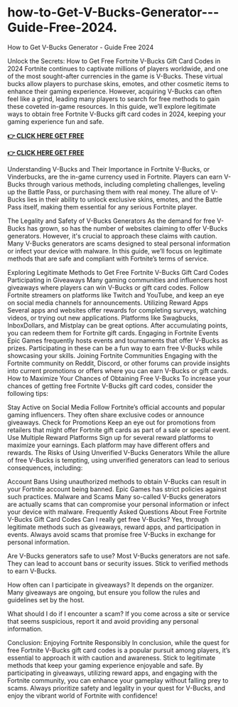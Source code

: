 # how-to-Get-V-Bucks-Generator---Guide-Free-2024.

How to Get V-Bucks Generator - Guide Free 2024

Unlock the Secrets: How to Get Free Fortnite V-Bucks Gift Card Codes in 2024 Fortnite continues to captivate millions of players worldwide, and one of the most sought-after currencies in the game is V-Bucks. These virtual bucks allow players to purchase skins, emotes, and other cosmetic items to enhance their gaming experience. However, acquiring V-Bucks can often feel like a grind, leading many players to search for free methods to gain these coveted in-game resources. In this guide, we’ll explore legitimate ways to obtain free Fortnite V-Bucks gift card codes in 2024, keeping your gaming experience fun and safe.

**[👉 CLICK HERE GET FREE](https://tinyurl.com/yf42k9uw)**

**[👉 CLICK HERE GET FREE](https://tinyurl.com/yf42k9uw)**

Understanding V-Bucks and Their Importance in Fortnite V-Bucks, or Vinderbucks, are the in-game currency used in Fortnite. Players can earn V-Bucks through various methods, including completing challenges, leveling up the Battle Pass, or purchasing them with real money. The allure of V-Bucks lies in their ability to unlock exclusive skins, emotes, and the Battle Pass itself, making them essential for any serious Fortnite player.

The Legality and Safety of V-Bucks Generators As the demand for free V-Bucks has grown, so has the number of websites claiming to offer V-Bucks generators. However, it's crucial to approach these claims with caution. Many V-Bucks generators are scams designed to steal personal information or infect your device with malware. In this guide, we’ll focus on legitimate methods that are safe and compliant with Fortnite’s terms of service.

Exploring Legitimate Methods to Get Free Fortnite V-Bucks Gift Card Codes Participating in Giveaways Many gaming communities and influencers host giveaways where players can win V-Bucks or gift card codes. Follow Fortnite streamers on platforms like Twitch and YouTube, and keep an eye on social media channels for announcements. Utilizing Reward Apps Several apps and websites offer rewards for completing surveys, watching videos, or trying out new applications. Platforms like Swagbucks, InboxDollars, and Mistplay can be great options. After accumulating points, you can redeem them for Fortnite gift cards. Engaging in Fortnite Events Epic Games frequently hosts events and tournaments that offer V-Bucks as prizes. Participating in these can be a fun way to earn free V-Bucks while showcasing your skills. Joining Fortnite Communities Engaging with the Fortnite community on Reddit, Discord, or other forums can provide insights into current promotions or offers where you can earn V-Bucks or gift cards. How to Maximize Your Chances of Obtaining Free V-Bucks To increase your chances of getting free Fortnite V-Bucks gift card codes, consider the following tips:

Stay Active on Social Media Follow Fortnite’s official accounts and popular gaming influencers. They often share exclusive codes or announce giveaways. Check for Promotions Keep an eye out for promotions from retailers that might offer Fortnite gift cards as part of a sale or special event. Use Multiple Reward Platforms Sign up for several reward platforms to maximize your earnings. Each platform may have different offers and rewards. The Risks of Using Unverified V-Bucks Generators While the allure of free V-Bucks is tempting, using unverified generators can lead to serious consequences, including:

Account Bans Using unauthorized methods to obtain V-Bucks can result in your Fortnite account being banned. Epic Games has strict policies against such practices. Malware and Scams Many so-called V-Bucks generators are actually scams that can compromise your personal information or infect your device with malware. Frequently Asked Questions About Free Fortnite V-Bucks Gift Card Codes Can I really get free V-Bucks? Yes, through legitimate methods such as giveaways, reward apps, and participation in events. Always avoid scams that promise free V-Bucks in exchange for personal information.

Are V-Bucks generators safe to use? Most V-Bucks generators are not safe. They can lead to account bans or security issues. Stick to verified methods to earn V-Bucks.

How often can I participate in giveaways? It depends on the organizer. Many giveaways are ongoing, but ensure you follow the rules and guidelines set by the host.

What should I do if I encounter a scam? If you come across a site or service that seems suspicious, report it and avoid providing any personal information.

Conclusion: Enjoying Fortnite Responsibly In conclusion, while the quest for free Fortnite V-Bucks gift card codes is a popular pursuit among players, it’s essential to approach it with caution and awareness. Stick to legitimate methods that keep your gaming experience enjoyable and safe. By participating in giveaways, utilizing reward apps, and engaging with the Fortnite community, you can enhance your gameplay without falling prey to scams. Always prioritize safety and legality in your quest for V-Bucks, and enjoy the vibrant world of Fortnite with confidence!
